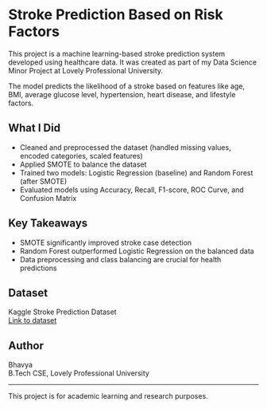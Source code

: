 # Stroke Prediction Based on Risk Factors

This project is a machine learning-based stroke prediction system developed using healthcare data. It was created as part of my Data Science Minor Project at Lovely Professional University.

The model predicts the likelihood of a stroke based on features like age, BMI, average glucose level, hypertension, heart disease, and lifestyle factors.

## What I Did

- Cleaned and preprocessed the dataset (handled missing values, encoded categories, scaled features)
- Applied SMOTE to balance the dataset
- Trained two models: Logistic Regression (baseline) and Random Forest (after SMOTE)
- Evaluated models using Accuracy, Recall, F1-score, ROC Curve, and Confusion Matrix

## Key Takeaways

- SMOTE significantly improved stroke case detection
- Random Forest outperformed Logistic Regression on the balanced data
- Data preprocessing and class balancing are crucial for health predictions

## Dataset

Kaggle Stroke Prediction Dataset  
[Link to dataset](https://www.kaggle.com/datasets/fedesoriano/stroke-prediction-dataset)

## Author

Bhavya  
B.Tech CSE, Lovely Professional University

---

This project is for academic learning and research purposes.

